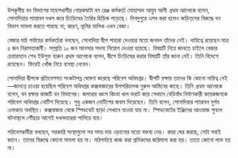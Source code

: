 উপকূলীয় বন বিভাগের মহেশখালীর গোরকঘাটা বন রেঞ্জ কর্মকর্তা মোহাম্মদ আয়ুব আলী *প্রথম আলো*কে বলেন, সোনাদিয়ার প্যারাবন দখল করে চিংড়িঘের তৈরির হিড়িক পড়েছে। দিনদুপুরে এসব করা হলেও জড়িতদের বিরুদ্ধে বন বিভাগ মামলা করতে পারছে না; কারণ, ভূমির মালিক এখন বেজা।

বেজার মাঠ পর্যায়ের কর্মকর্তারা বলছেন, সোনাদিয়া দ্বীপ পাহারা দেওয়ার মতো জনবল তাঁদের নেই। দায়িত্বে রয়েছেন মাত্র ৫ জন নিরাপত্তাকর্মী। সম্প্রতি ১০ জন আনসার সদস্য নিয়োগ দেওয়া হয়েছে। বিষয়টি নিয়ে জানতে চাইলে বেজার চেয়ারম্যান শেখ ইউসুফ হারুন *প্রথম আলো*কে বলেন, দ্বীপে চিংড়িঘের করার বিষয়টি তাঁর জানা নেই। তিনি বিদেশে রয়েছেন। ফিরেই খোঁজ নিয়ে ব্যবস্থা নেবেন।

সোনাদিয়া দ্বীপকে প্রতিবেশগত সংকটাপন্ন ঘোষণা করেছে পরিবেশ অধিদপ্তর। দ্বীপটি রক্ষায় তাদের কি কোনো দায়িত্ব নেই—জানতে চাওয়া হয়েছিল পরিবেশ অধিদপ্তর কক্সবাজারের উপপরিচালক নুরুল আমিনের কাছে। তিনি *প্রথম আলো*কে বলেন, বন রক্ষার কাজটি বন বিভাগের। জলাধার ধ্বংস কিংবা খাল ভরাট করে সেখানে বেড়িবাঁধ নির্মাণকারী কয়েকজনকে পরিবেশ অধিদপ্তর নোটিশ দিয়েছে। শুধু একজন নোটিশের জবাব দিয়েছেন। তিনি বলেন, সোনাদিয়ার প্যারাবন দুর্গম এলাকায় অবস্থিত। কক্সবাজার থেকে স্পিডবোট ছাড়া সেখানে যাওয়া যায় না। স্পিডবোটের ইঞ্জিনের আওয়াজ শুনলে ঘটনাস্থলে পৌঁছার আগেই দখলদারেরা পালিয়ে যায়।

পরিবেশকর্মীরা বলছেন, সরকারি সংস্থাগুলো সব সময় দায় এড়ানোর মতো বক্তব্য দেয়। কারা ঘের করছে, সেটা সবাই জানে। তাদের বিরুদ্ধে কোনো মামলা হয় না। মাঠপর্যায়ে কাজ করা শ্রমিকদের জরিমানা করা হয়। তাতে কোনো লাভ হয় না।

